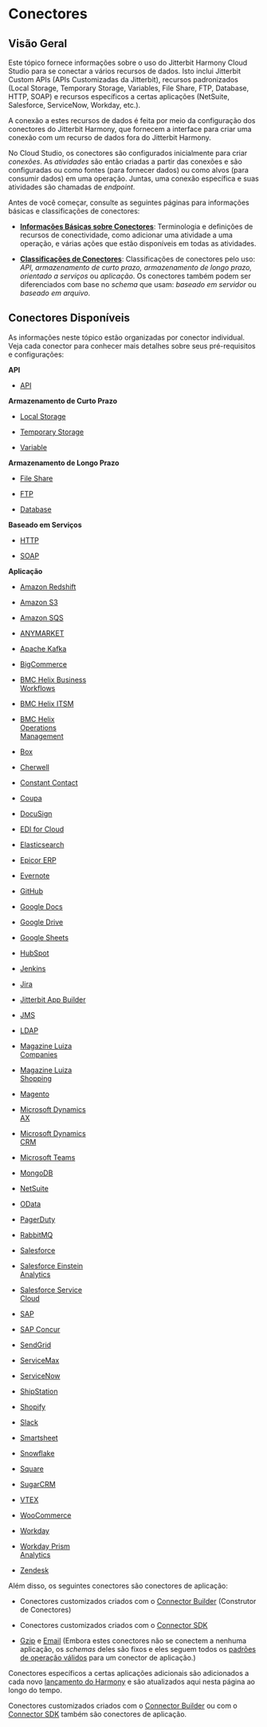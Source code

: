 # Conectores
[//]: # (This is a translation of Version 49, published on July 8, 2021.)


## Visão Geral

Este tópico fornece informações sobre o uso do Jitterbit Harmony Cloud Studio para se conectar a vários recursos de dados. Isto inclui Jitterbit Custom APIs (APIs Customizadas da Jitterbit), recursos padronizados (Local Storage, Temporary Storage, Variables, File Share, FTP, Database, HTTP, SOAP) e recursos específicos a certas aplicações (NetSuite, Salesforce, ServiceNow, Workday, etc.).

A conexão a estes recursos de dados é feita por meio da configuração dos conectores do Jitterbit Harmony, que fornecem a interface para criar uma conexão com um recurso de dados fora do Jitterbit Harmony.

No Cloud Studio, os conectores são configurados inicialmente para criar *conexões*. As *atividades* são então criadas a partir das conexões e são configuradas ou como fontes (para fornecer dados) ou como alvos (para consumir dados) em uma operação. Juntas, uma conexão específica e suas atividades são chamadas de *endpoint*.

Antes de você começar, consulte as seguintes páginas para informações básicas e classificações de conectores:

-   [**Informações Básicas sobre Conectores**](https://success.jitterbit.com/display/CS/Connector+Basics): Terminologia e definições de recursos de conectividade, como adicionar uma atividade a uma operação, e várias ações que estão disponíveis em todas as atividades.

-   [**Classificações de Conectores**](https://success.jitterbit.com/display/CS/Connector+Classifications): Classificações de conectores pelo uso: *API, armazenamento de curto prazo, armazenamento de longo prazo, orientado a serviços* ou *aplicação*. Os conectores também podem ser diferenciados com base no *schema* que usam: *baseado em servidor* ou *baseado em arquivo*.


## Conectores Disponíveis

As informações neste tópico estão organizadas por conector individual. Veja cada conector para conhecer mais detalhes sobre seus pré-requisitos e configurações:

**API**

<div class="sectionColumnWrapper conf-macro output-block conf-macro output-block" data-hasbody="false" data-macro-name="marked">
<div class="sectionMacro"><div class="sectionMacroRow">

<div class="columnMacro conf-macro output-block" style="width:33%;min-width:33%;max-width:33%;" data-hasbody="true" data-macro-name="column">

-   [API](https://success.jitterbit.com/display/CS/API)

</div>
<div class="columnMacro conf-macro output-block" style="width:33%;min-width:33%;max-width:33%;" data-hasbody="true" data-macro-name="column">

</div>
<div class="columnMacro conf-macro output-block" style="width:33%;min-width:33%;max-width:33%;" data-hasbody="true" data-macro-name="column">

</div>

</div>
</div>

**Armazenamento de Curto Prazo**

<div class="sectionColumnWrapper conf-macro output-block conf-macro output-block" data-hasbody="false" data-macro-name="marked">
<div class="sectionMacro"><div class="sectionMacroRow">

<div class="columnMacro conf-macro output-block" style="width:33%;min-width:33%;max-width:33%;" data-hasbody="true" data-macro-name="column">

-   [Local Storage](https://success.jitterbit.com/display/CS/Local+Storage?showLanguage=pt_BR)

</div>
<div class="columnMacro conf-macro output-block" style="width:33%;min-width:33%;max-width:33%;" data-hasbody="true" data-macro-name="column">

-   [Temporary Storage](https://success.jitterbit.com/display/CS/Temporary+Storage?showLanguage=pt_BR)

</div>
<div class="columnMacro conf-macro output-block" style="width:33%;min-width:33%;max-width:33%;" data-hasbody="true" data-macro-name="column">

-   [Variable](https://success.jitterbit.com/display/CS/Variable?showLanguage=pt_BR)

</div>

</div>
</div>

**Armazenamento de Longo Prazo**

<div class="sectionColumnWrapper conf-macro output-block conf-macro output-block" data-hasbody="false" data-macro-name="marked">
<div class="sectionMacro"><div class="sectionMacroRow">

<div class="columnMacro conf-macro output-block" style="width:33%;min-width:33%;max-width:33%;" data-hasbody="true" data-macro-name="column">

-   [File Share](https://success.jitterbit.com/display/CS/File+Share)

</div>
<div class="columnMacro conf-macro output-block" style="width:33%;min-width:33%;max-width:33%;" data-hasbody="true" data-macro-name="column">

-   [FTP](https://success.jitterbit.com/display/CS/FTP)

</div>
<div class="columnMacro conf-macro output-block" style="width:33%;min-width:33%;max-width:33%;" data-hasbody="true" data-macro-name="column">

-   [Database](https://success.jitterbit.com/display/CS/Database)

</div>

</div>
</div>

**Baseado em Serviços**

<div class="sectionColumnWrapper conf-macro output-block conf-macro output-block" data-hasbody="false" data-macro-name="marked">
<div class="sectionMacro"><div class="sectionMacroRow">

<div class="columnMacro conf-macro output-block" style="width:33%;min-width:33%;max-width:33%;" data-hasbody="true" data-macro-name="column">

-   [HTTP](https://success.jitterbit.com/display/CS/HTTP)

</div>
<div class="columnMacro conf-macro output-block" style="width:33%;min-width:33%;max-width:33%;" data-hasbody="true" data-macro-name="column">

-   [SOAP](https://success.jitterbit.com/display/CS/SOAP)

</div>
<div class="columnMacro conf-macro output-block" style="width:33%;min-width:33%;max-width:33%;" data-hasbody="true" data-macro-name="column">

</div>

</div>
</div>

**Aplicação**

<div class="sectionColumnWrapper conf-macro output-block conf-macro output-block" data-hasbody="false" data-macro-name="marked">
<div class="sectionMacro"><div class="sectionMacroRow">

<div class="columnMacro conf-macro output-block" style="width:33%;min-width:33%;max-width:33%;" data-hasbody="true" data-macro-name="column">

-   [Amazon Redshift](https://success.jitterbit.com/display/CS/Amazon+Redshift)

-   [Amazon S3](https://success.jitterbit.com/display/CS/Amazon+S3)

-   [Amazon SQS](https://success.jitterbit.com/display/CS/Amazon+SQS)

-   [ANYMARKET](https://success.jitterbit.com/display/CS/ANYMARKET)

-   [Apache Kafka](https://success.jitterbit.com/display/CS/Apache+Kafka)

-   [BigCommerce](https://success.jitterbit.com/display/CS/BigCommerce)

-   [BMC Helix Business Workflows](https://success.jitterbit.com/display/CS/BMC+Helix+Business+Workflows)

-   [BMC Helix ITSM](https://success.jitterbit.com/display/CS/BMC+Helix+ITSM)

-   [BMC Helix Operations Management](https://success.jitterbit.com/display/CS/BMC+Helix+Operations+Management)

-   [Box](https://success.jitterbit.com/display/CS/Box)

-   [Cherwell](https://success.jitterbit.com/display/CS/Cherwell)

-   [Constant Contact](https://success.jitterbit.com/display/CS/Constant+Contact)

-   [Coupa](https://success.jitterbit.com/display/CS/Coupa)

-   [DocuSign](https://success.jitterbit.com/display/CS/DocuSign)

-   [EDI for Cloud](https://success.jitterbit.com/display/CS/EDI+for+Cloud)

-   [Elasticsearch](https://success.jitterbit.com/display/CS/Elasticsearch)

-   [Epicor ERP](https://success.jitterbit.com/display/CS/Epicor+ERP)

-   [Evernote](https://success.jitterbit.com/display/CS/Evernote)

-   [GitHub](https://success.jitterbit.com/display/CS/GitHub)

-   [Google Docs](https://success.jitterbit.com/display/CS/Google+Docs)

</div>
<div class="columnMacro conf-macro output-block" style="width:33%;min-width:33%;max-width:33%;" data-hasbody="true" data-macro-name="column">

-   [Google Drive](https://success.jitterbit.com/display/CS/Google+Drive)

-   [Google Sheets](https://success.jitterbit.com/display/CS/Google+Sheets)

-   [HubSpot](https://success.jitterbit.com/display/CS/HubSpot)

-   [Jenkins](https://success.jitterbit.com/display/CS/Jenkins)

-   [Jira](https://success.jitterbit.com/display/CS/Jira)

-   [Jitterbit App Builder](https://success.jitterbit.com/display/CS/Jitterbit+App+Builder)

-   [JMS](https://success.jitterbit.com/display/CS/JMS)

-   [LDAP](https://success.jitterbit.com/display/CS/LDAP)

-   [Magazine Luiza Companies](https://success.jitterbit.com/display/CS/Magazine+Luiza+Companies)

-   [Magazine Luiza Shopping](https://success.jitterbit.com/display/CS/Magazine+Luiza+Shopping)

-   [Magento](https://success.jitterbit.com/display/CS/Magento)

-   [Microsoft Dynamics AX](https://success.jitterbit.com/display/CS/Microsoft+Dynamics+AX)

-   [Microsoft Dynamics CRM](https://success.jitterbit.com/display/CS/Microsoft+Dynamics+CRM)

-   [Microsoft Teams](https://success.jitterbit.com/display/CS/Microsoft+Teams)

-   [MongoDB](https://success.jitterbit.com/display/CS/MongoDB)

-   [NetSuite](https://success.jitterbit.com/display/CS/NetSuite)

-   [OData](https://success.jitterbit.com/display/CS/OData)

-   [PagerDuty](https://success.jitterbit.com/display/CS/PagerDuty)

-   [RabbitMQ](https://success.jitterbit.com/display/CS/RabbitMQ)

-   [Salesforce](https://success.jitterbit.com/display/CS/Salesforce)

</div>
<div class="columnMacro conf-macro output-block" style="width:33%;min-width:33%;max-width:33%;" data-hasbody="true" data-macro-name="column">

-   [Salesforce Einstein Analytics](https://success.jitterbit.com/display/CS/Salesforce+Einstein+Analytics)

-   [Salesforce Service Cloud](https://success.jitterbit.com/display/CS/Salesforce+Service+Cloud)

-   [SAP](https://success.jitterbit.com/display/CS/SAP)

-   [SAP Concur](https://success.jitterbit.com/display/CS/SAP+Concur)

-   [SendGrid](https://success.jitterbit.com/display/CS/SendGrid)

-   [ServiceMax](https://success.jitterbit.com/display/CS/ServiceMax)

-   [ServiceNow](https://success.jitterbit.com/display/CS/ServiceNow)

-   [ShipStation](https://success.jitterbit.com/display/CS/ShipStation)

-   [Shopify](https://success.jitterbit.com/display/CS/Shopify)

-   [Slack](https://success.jitterbit.com/display/CS/Slack)

-   [Smartsheet](https://success.jitterbit.com/display/CS/Smartsheet)

-   [Snowflake](https://success.jitterbit.com/display/CS/Snowflake)

-   [Square](https://success.jitterbit.com/display/CS/Square)

-   [SugarCRM](https://success.jitterbit.com/display/CS/SugarCRM)

-   [VTEX](https://success.jitterbit.com/display/CS/VTEX)

-   [WooCommerce](https://success.jitterbit.com/display/CS/WooCommerce)

-   [Workday](https://success.jitterbit.com/display/CS/Workday)

-   [Workday Prism Analytics](https://success.jitterbit.com/display/CS/Workday+Prism+Analytics)

-   [Zendesk](https://success.jitterbit.com/display/CS/Zendesk)

</div>

</div>
</div>

Além disso, os seguintes conectores são conectores de aplicação:

-   Conectores customizados criados com o [Connector Builder](https://success.jitterbit.com/display/CS/Connector+Builder) (Construtor de Conectores)

-   Conectores customizados criados com o [Connector SDK](https://developer.jitterbit.com/connector-sdk/)

-   [Gzip](https://success.jitterbit.com/display/CS/Gzip) e [Email](https://success.jitterbit.com/display/CS/Email) (Embora estes conectores não se conectem a nenhuma aplicação, os *schemas* deles são fixos e eles seguem todos os [padrões de operação válidos](https://success.jitterbit.com/display/CS/Operation+Validity#OperationValidity-valid-operation-patterns) para um conector de aplicação.)

Conectores específicos a certas aplicações adicionais são adicionados a cada novo [lançamento do Harmony](https://success.jitterbit.com/display/DOC/Harmony) e são atualizados aqui nesta página ao longo do tempo.

Conectores customizados criados com o [Connector Builder](https://success.jitterbit.com/display/CS/Connector+Builder) ou com o [Connector SDK](https://developer.jitterbit.com/connector-sdk/) também são conectores de aplicação.

